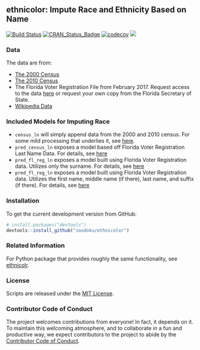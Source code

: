 ## ethnicolor: Impute Race and Ethnicity Based on Name

[![Build Status](https://travis-ci.org/appeler/ethnicolor.svg?branch=master)](https://travis-ci.org/appeler/ethnicolor)
[![CRAN_Status_Badge](http://www.r-pkg.org/badges/version/ethnicolor)](https://cran.r-project.org/package=ethnicolor)
[![codecov](https://codecov.io/gh/soodoku/ethnicolor/branch/master/graph/badge.svg)](https://codecov.io/gh/soodoku/ethnicolor)
![](http://cranlogs.r-pkg.org/badges/grand-total/ethnicolor)

### Data

The data are from:

* [The 2000 Census](https://github.com/soodoku/ethnicolor/tree/master/data-raw/census)
* [The 2010 Census](https://github.com/soodoku/ethnicolor/tree/master/data-raw/census)
* The Florida Voter Registration File from February 2017. Request access to the data [here](https://dataverse.harvard.edu/dataset.xhtml?persistentId=doi:10.7910/DVN/UBIG3F) or request your own copy from the Florida Secretary of State. 
* [Wikipedia Data](https://github.com/soodoku/ethnicolor/tree/master/data-raw/wiki)

### Included Models for Imputing Race

* `census_ln` will simply append data from the 2000 and 2010 census. For some mild processing that underlies it, see [here](https://github.com/soodoku/ethnicolor/tree/master/data-raw/census).
* `pred_census_ln` exposes a model based off Florida Voter Registration Last Name Data. For details, see [here](https://github.com/soodoku/ethnicolor/tree/master/data-raw/fl_voter_reg)
* `pred_fl_reg_ln` exposes a model built using Florida Voter Registration data. Utilizes only the surname. For details, see [here](https://github.com/soodoku/ethnicolor/tree/master/data-raw/fl_voter_reg)
* `pred_fl_reg_ln` exposes a model built using Florida Voter Registration data. Utilizes the first name, middle name (if there), last name, and suffix (if there). For details, see [here](https://github.com/soodoku/ethnicolor/tree/master/data-raw/fl_voter_reg)

### Installation

To get the current development version from GitHub:

```r
# install.packages("devtools")
devtools::install_github("soodoku/ethnicolor")
```

### Related Information

For Python package that provides roughly the same functionality, see [ethnicolr](https://github.com/soodoku/ethnicolr).

### License

Scripts are released under the [MIT License](https://opensource.org/licenses/MIT).

### Contributor Code of Conduct

The project welcomes contributions from everyone! In fact, it depends on it. To maintain this welcoming atmosphere, and to collaborate in a fun and productive way, we expect contributors to the project to abide by the [Contributor Code of Conduct](http://contributor-covenant.org/version/1/0/0/).
